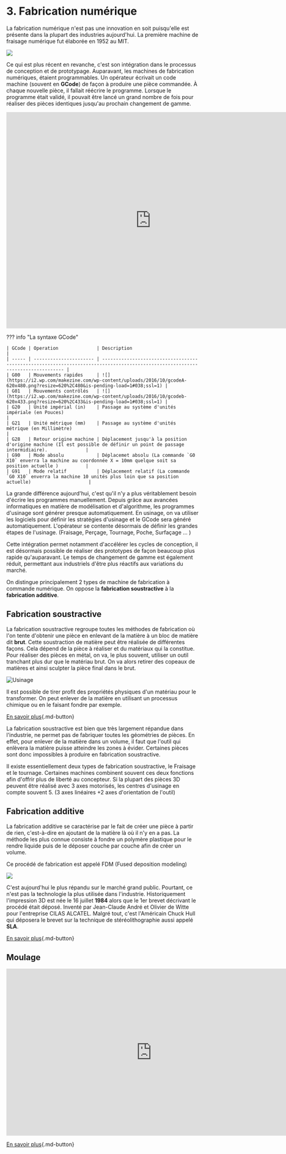 # 3. Fabrication numérique

La fabrication numérique n'est pas une innovation en soit puisqu'elle est présente dans la plupart des industries aujourd'hui.
La première machine de fraisage numérique fut élaborée en 1952 au MIT. 

![](https://www.sansmachining.com/wp-content/uploads/2021/08/history-of-cnc-machining.jpg)

Ce qui est plus récent en revanche, c'est son intégration dans le processus de conception et de prototypage.
Auparavant, les machines de fabrication numériques, étaient programmables. Un opérateur écrivait un code machine (souvent en __GCode__) de façon à produire une pièce commandée. À chaque nouvelle pièce, il fallait réécrire le programme.
Lorsque le programme était validé, il pouvait être lancé un grand nombre de fois pour réaliser des pièces identiques jusqu'au prochain changement de gamme.

<iframe width="755" height="566" src="https://www.youtube.com/embed/ThiGf_603JM" title="YouTube video player" frameborder="0" allow="accelerometer; autoplay; clipboard-write; encrypted-media; gyroscope; picture-in-picture" allowfullscreen></iframe>

??? info "La syntaxe GCode"
    
    | GCode | Operation              | Description                                                                                                                    |
    | ----- | ---------------------- | ------------------------------------------------------------------------------------------------------------------------------ |
    | G00   | Mouvements rapides     | ![](https://i2.wp.com/makezine.com/wp-content/uploads/2016/10/gcodeA-620x480.png?resize=620%2C480&is-pending-load=1#038;ssl=1) |
    | G01   | Mouvements contrôlés   | ![](https://i2.wp.com/makezine.com/wp-content/uploads/2016/10/gcodeb-620x433.png?resize=620%2C433&is-pending-load=1#038;ssl=1) |
    | G20   | Unité impérial (in)    | Passage au système d'unités impériale (en Pouces)                                                                              |
    | G21   | Unité métrique (mm)    | Passage au système d'unités métrique (en Millimètre)                                                                           |
    | G28   | Retour origine machine | Déplacement jusqu'à la position d'origine machine (Il est possible de définir un point de passage intermidiaire).              |
    | G90   | Mode absolu            | Déplacemet absolu (La commande `G0 X10` enverra la machine au coordonnée X = 10mm quelque soit sa position actuelle )          |
    | G91   | Mode relatif           | Déplacement relatif (La commande `G0 X10` enverra la machine 10 unités plus loin que sa position actuelle)                     |

La grande différence aujourd'hui, c'est qu'il n'y a plus véritablement besoin d'écrire les programmes manuellement. Depuis grâce aux avancées informatiques en matière de modélisation et d'algorithme, les programmes d'usinage sont générer presque automatiquement. En usinage, on va utiliser les logiciels pour définir les stratégies d'usinage et le GCode sera généré automatiquement.
L'opérateur se contente désormais de définir les grandes étapes de l'usinage. (Fraisage, Perçage, Tournage, Poche, Surfaçage ... )

Cette intégration permet notamment d'accélérer les cycles de conception, il est désormais possible de réaliser des prototypes de façon beaucoup plus rapide qu'auparavant. Le temps de changement de gamme est également réduit, permettant aux industriels d'être plus réactifs aux variations du marché.

On distingue principalement 2 types de machine de fabrication à commande numérique.
On oppose la __fabrication soustractive__ à la __fabrication additive__.

## Fabrication soustractive
La fabrication soustractive regroupe toutes les méthodes de fabrication où l'on tente d'obtenir une pièce en enlevant de la matière à un bloc de matière dit __brut__.
Cette soustraction de matière peut être réalisée de différentes façons. Cela dépend de la pièce à réaliser et du matériaux qui la constitue.
Pour réaliser des pièces en métal, on va, le plus souvent, utiliser un outil tranchant plus dur que le matériau brut. On va alors retirer des copeaux de matières et ainsi sculpter la pièce final dans le brut.

![Usinage](https://www.3dnatives.com/wp-content/uploads/cnc-machining.jpg)

Il est possible de tirer profit des propriétés physiques d'un matériau pour le transformer. On peut enlever de la matière en utilisant un processus chimique ou en le faisant fondre par exemple.

[En savoir plus](https://www.hubs.com/knowledge-base/cnc-machining-manufacturing-technology-explained/){.md-button}

La fabrication soustractive est bien que très largement répandue dans l'industrie, ne permet pas de fabriquer toutes les géométries de pièces. En effet, pour enlever de la matière dans un volume, il faut que l'outil qui enlèvera la matière puisse atteindre les zones à évider. Certaines pièces sont donc impossibles à produire en fabrication soustractive.

Il existe essentiellement deux types de fabrication soustractive, le Fraisage et le tournage. Certaines machines combinent souvent ces deux fonctions afin d'offrir plus de liberté au concepteur.
Si la plupart des pièces 3D peuvent être réalisé avec 3 axes motorisés, les centres d'usinage en compte souvent 5. (3 axes linéaires +2 axes d'orientation de l'outil)

## Fabrication additive

La fabrication additive se caractérise par le fait de créer une pièce à partir de rien, c'est-à-dire en ajoutant de la matière là où il n'y en a pas.
La méthode les plus connue consiste à fondre un polymère plastique pour le rendre liquide puis de le déposer couche par couche afin de créer un volume.

Ce procédé de fabrication est appelé FDM (Fused deposition modeling)

![](https://images.theconversation.com/files/329575/original/file-20200421-82666-1kto1ak.jpg?ixlib=rb-1.1.0&rect=0%2C556%2C5991%2C2991&q=45&auto=format&w=668&h=324&fit=crop)

C'est aujourd'hui le plus répandu sur le marché grand public. Pourtant, ce n'est pas la technologie la plus utilisée dans l'industrie.
Historiquement l'impression 3D est née le 16 juillet __1984__ alors que le 1er brevet décrivant le procédé était déposé. Inventé par Jean-Claude André et Olivier de Witte pour l'entreprise CILAS ALCATEL. Malgré tout, c'est l'Américain Chuck Hull qui déposera le brevet sur la technique de stéréolithographie aussi appelé __SLA__.

[En savoir plus](add-man.md){.md-button}

## Moulage

<iframe width="760" height="437" src="https://www.youtube.com/embed/WHwTHarf8Ck" title="YouTube video player" frameborder="0" allow="accelerometer; autoplay; clipboard-write; encrypted-media; gyroscope; picture-in-picture" allowfullscreen></iframe>

[En savoir plus](https://www.hubs.com/guides/injection-molding/#the-basics){.md-button}